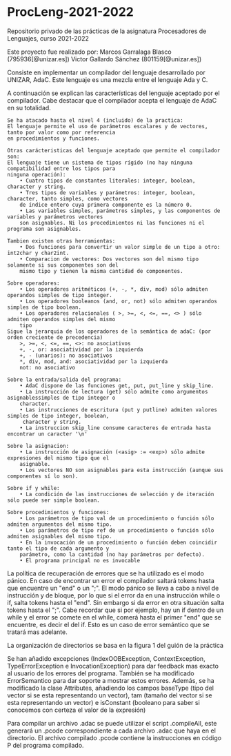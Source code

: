 # ProcLeng-2021-2022
Repositorio privado de las prácticas de la asignatura Procesadores de Lenguajes, curso 2021-2022

Este proyecto fue realizado por:
Marcos Garralaga Blasco (795936[@unizar.es])
Victor Gallardo Sánchez (801159[@unizar.es])

Consiste en implementar un compilador del lenguaje desarrollado por UNIZAR, AdaC. Este lenguaje es una mezcla entre el lenguaje Ada y C.

A continuación se explican las características del lenguaje aceptado por el compilador. Cabe destacar que el compilador acepta el lenguaje de AdaC en su 
totalidad.

    Se ha atacado hasta el nivel 4 (incluido) de la practica: 
    El lenguaje permite el uso de parámetros escalares y de vectores, tanto por valor como por referencia 
    en procedimientos y funciones.
    
    Otras carácteristicas del lenguaje aceptado que permite el compilador son:
    El lenguaje tiene un sistema de tipos rígido (no hay ninguna compatibilidad entre los tipos para
    ninguna operación):
        • Cuatro tipos de constantes literales: integer, boolean, character y string.
        • Tres tipos de variables y parámetros: integer, boolean, character, tanto simples, como vectores 
        de índice entero cuya primera componente es la número 0.
        • Las variables simples, parámetros simples, y las componentes de variables y parámetros vectores 
        son asignables. Ni los procedimientos ni las funciones ni el programa son asignables.
        
    Tambien existen otras herramientas:
        • Dos funciones para convertir un valor simple de un tipo a otro: int2char y char2int.
        • Comparacion de vectores: Dos vectores son del mismo tipo solamente si sus componentes son del
        mismo tipo y tienen la misma cantidad de componentes.

    Sobre operadores:
        • Los operadores aritméticos (+, -, *, div, mod) sólo admiten operandos simples de tipo integer.
        • Los operadores booleanos (and, or, not) sólo admiten operandos simples de tipo boolean.
        • Los operadores relacionales ( >, >=, <, <=, ==, <> ) sólo admiten operandos simples del mismo 
        tipo
    Sigue la jerarquia de los operadores de la semántica de adaC: (por orden creciente de precedencia)
        >, >=, <, <=, ==, <>: no asociativos
        +, -, or: asociatividad por la izquierda
        +, - (unarios): no asociativos
        *, div, mod, and: asociatividad por la izquierda
        not: no asociativo

    Sobre la entrada/salida del programa:
        • AdaC dispone de las funciones get, put, put_line y skip_line.
        • La instrucción de lectura (get) sólo admite como argumentos asignablessimples de tipo integer o 
        character.
        • Las instrucciones de escritura (put y putline) admiten valores simples de tipo integer, boolean,
         character y string.
        • La instruccion skip_line consume caracteres de entrada hasta encontrar un caracter '\n'

    Sobre la asignacion:
        • La instrucción de asignación (<asig> := <exp>) sólo admite expresiones del mismo tipo que el
        asignable.
        • Los vectores NO son asignables para esta instrucción (aunque sus componentes sí lo son).

    Sobre if y while:
        • La condición de las instrucciones de selección y de iteración sólo puede ser simple boolean.

    Sobre procedimientos y funciones:
        • Los parámetros de tipo val de un procedimiento o función sólo admiten argumentos del mismo tipo.
        • Los parámetros de tipo ref de un procedimiento o función sólo admiten asignables del mismo tipo.
        • En la invocación de un procedimiento o función deben coincidir tanto el tipo de cada argumento y
        parámetro, como la cantidad (no hay parámetros por defecto).
        • El programa principal no es invocable
        
La política de recuperación de errores que se ha utilizado es el modo pánico. En caso de encontrar un 
error el compilador saltará tokens 
hasta que encuentre un "end" o un ";". El modo pánico se lleva a cabo a nivel de instrucción y de bloque, 
por lo que si el error da en una instrucción while o if, salta tokens hasta el "end". Sin embargo si 
da error en otra situación salta tokens hasta el ";".
Cabe recordar que si por ejemplo, hay un if dentro de un while y el error se comete en el while, comerá 
hasta el primer "end" que se encuentre, es decir el del if. Esto es un caso de error semántico que se 
tratará mas adelante.

La organización de directorios se basa en la figura 1 del guión de la práctica

Se han añadido excepciones (IndexOOBException, ContextException, TypeErrorException e InvocationException)
para dar feedback mas exacto al usuario de los errores del programa.
También se ha modificado ErrorSemantico para dar soporte a mostrar estos errores.
Además, se ha modificado la clase Attributes, añadiendo los campos baseType (tipo del vector si se esta
representando un vector), tam (tamaño del vector si se esta representando un vector) e isConstant (booleano
para saber si conocemos con certeza el valor de la expresión)

Para compilar un archivo .adac se puede utilizar el script .compileAll, este generará un .pcode correspondiente a cada archivo .adac que haya en el directorio.
El archivo compilado .pcode contiene la instrucciones en código P del programa compilado.

